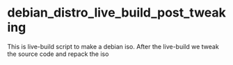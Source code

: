 # debian_distro_live_build_post_tweaking
This is live-build script to make a debian iso. After the live-build we tweak the source code and repack the iso

